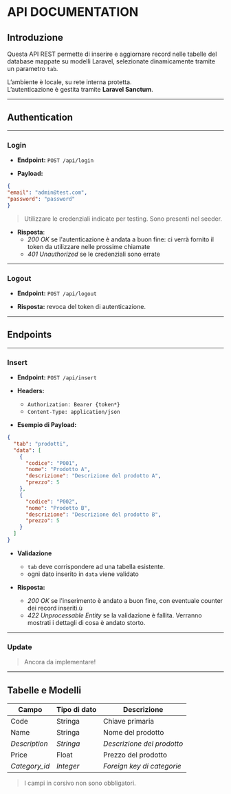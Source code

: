 # API DOCUMENTATION

## Introduzione

Questa API REST permette di inserire e aggiornare record nelle tabelle del database mappate su modelli Laravel, selezionate dinamicamente tramite un parametro `tab`.

L’ambiente è locale, su rete interna protetta.  
L’autenticazione è gestita tramite **Laravel Sanctum**.

---

## Authentication

--- 

### Login
- **Endpoint:** `POST /api/login`

- **Payload:** 
```json 
{ 
"email": "admin@test.com",
"password": "password"
}
```
> Utilizzare le credenziali indicate per testing. Sono presenti nel seeder.

- **Risposta**:
    - *200 OK* se l'autenticazione è andata a buon fine: ci verrà fornito il token da utilizzare nelle prossime chiamate
    - *401 Unauthorized* se le credenziali sono errate

---

### Logout
- **Endpoint:** `POST /api/logout`

- **Risposta:** revoca del token di autenticazione.

---

## Endpoints

---

### Insert
- **Endpoint:** `POST /api/insert`

- **Headers:**
    - `Authorization: Bearer {token*}`
    - `Content-Type: application/json`

- **Esempio di Payload:**
```json
{
  "tab": "prodotti",
  "data": [
    {
      "codice": "P001",
      "nome": "Prodotto A",
      "descrizione": "Descrizione del prodotto A",
      "prezzo": 5
    },
    {
      "codice": "P002",
      "nome": "Prodotto B",
      "descrizione": "Descrizione del prodotto B",
      "prezzo": 5
    }
  ]
}
```

- **Validazione**
    - `tab` deve corrispondere ad una tabella esistente.
    - ogni dato inserito in `data` viene validato

- **Risposta:**
    - *200 OK* se l'inserimento è andato a buon fine, con eventuale counter dei record inseriti.ù
    - *422 Unprocessable Entity* se la validazione è fallita. Verranno mostrati i dettagli di cosa è andato storto.

---

### Update
> Ancora da implementare!

---

## Tabelle e Modelli

| Campo          | Tipo di dato   | Descrizione                |
| -------------- | -------------- | -------------------------- |
| Code           | Stringa        | Chiave primaria            |
| Name           | Stringa        | Nome del prodotto          |
| *Description*  | *Stringa*      | *Descrizione del prodotto* |
| Price          | Float          | Prezzo del prodotto        |
| *Category_id*  | *Integer*      | *Foreign key di categorie* |
>I campi in corsivo non sono obbligatori.

 


